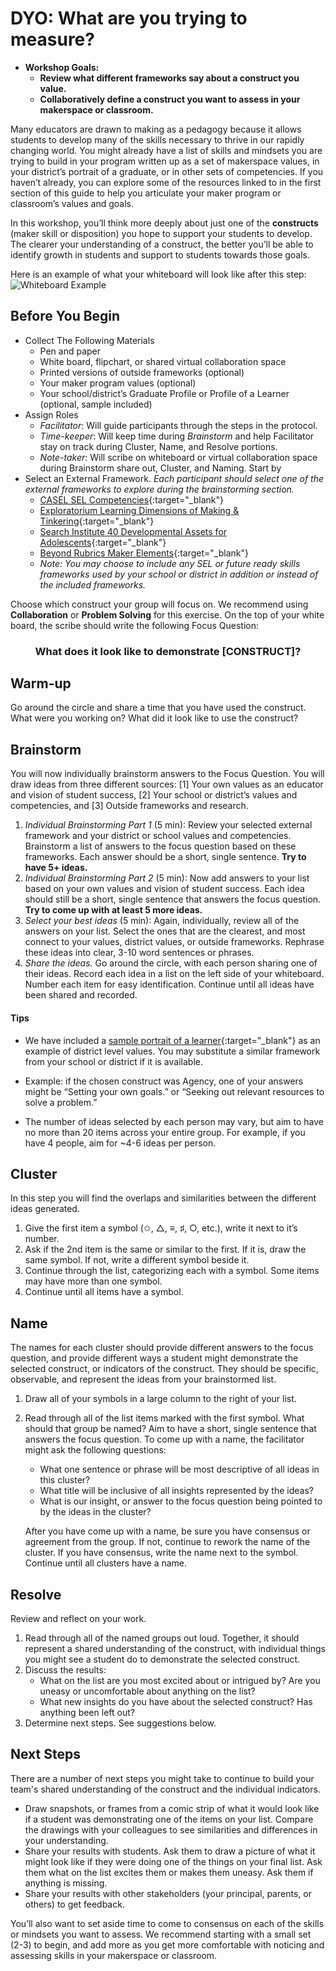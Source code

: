 # DYO: What are you trying to measure?

- **Workshop Goals:**
    - **Review what different frameworks say about a construct you value.**
    - **Collaboratively define a construct you want to assess in your makerspace or classroom.**

Many educators are drawn to making as a pedagogy because it allows students to develop many of the skills necessary to thrive in our rapidly changing world. You might already have a list of skills and mindsets you are trying to build in your program written up as a set of makerspace values, in your district’s portrait of a graduate, or in other sets of competencies. If you haven’t already, you can explore some of the resources linked to in the first section of this guide to help you articulate your maker program or classroom’s values and goals.

In this workshop, you’ll think more deeply about just one of the **constructs** (maker skill or disposition) you hope to support your students to develop. The clearer your understanding of a construct, the better you’ll be able to identify growth in students and support to students towards those goals.

Here is an example of what your whiteboard will look like after this step:
![Whiteboard Example](https://mit-pkir.github.io/beyond-rubrics/img/DefineConstruct3.png)

## **Before You Begin**

- Collect The Following Materials
    - Pen and paper
    - White board, flipchart, or shared virtual collaboration space
    - Printed versions of outside frameworks (optional)
    - Your maker program values (optional)
    - Your school/district’s Graduate Profile or Profile of a Learner (optional, sample included)
- Assign Roles
    - *Facilitator*: Will guide participants through the steps in the protocol.
    - *Time-keeper*: Will keep time during *Brainstorm* and help Facilitator stay on track during Cluster, Name, and Resolve portions.
    - *Note-taker*: Will scribe on whiteboard or virtual collaboration space during Brainstorm share out, Cluster, and Naming. Start by
- Select an External Framework. *Each participant should select one of the external frameworks to explore during the brainstorming section.*
    - [CASEL SEL Competencies](https://drive.google.com/a/mit.edu/file/d/1OYkEf6LiW2Z_fj45YFGGi2DaSNpCYBZM/view?usp=sharing){:target="_blank"}
    - [Exploratorium Learning Dimensions of Making & Tinkering](https://drive.google.com/open?id=1H7oZSdmecJ5uUiLqS9LPszr-O9xM7Uod){:target="_blank"}
    - [Search Institute 40 Developmental Assets for Adolescents](https://drive.google.com/open?id=1FvFrjEb693YWoXcpuuvjtYW0wGrpzBqB){:target="_blank"}
    - [Beyond Rubrics Maker Elements](https://drive.google.com/open?id=1uoopr53x_tf1v6Rasu-tXvXC9q974WJe){:target="_blank"}
    - *Note: You may choose to include any SEL or future ready skills frameworks used by your school or district in addition or instead of the included frameworks.*

Choose which construct your group will focus on. We recommend using **Collaboration** or **Problem Solving** for this exercise. On the top of your white board, the scribe should write the following Focus Question:

### <p style="text-align: center;"> What does it look like to demonstrate [CONSTRUCT]? </p>

## Warm-up

Go around the circle and share a time that you have used the construct. What were you working on? What did it look like to use the construct?

## Brainstorm

You will now individually brainstorm answers to the Focus Question. You will draw ideas from three different sources: [1] Your own values as an educator and vision of student success, [2] Your school or district’s values and competencies, and [3] Outside frameworks and research.

1. *Individual Brainstorming Part 1* (5 min): Review your selected external framework and your district or school values and competencies. Brainstorm a list of answers to the focus question based on these frameworks. Each answer should be a short, single sentence. **Try to have 5+ ideas.**
2. *Individual Brainstorming Part 2* (5 min): Now add answers to your list based on your own values and vision of student success. Each idea should still be a short, single sentence that answers the focus question. **Try to come up with at least 5 more ideas.**
3. *Select your best ideas* (5 min): Again, individually, review all of the answers on your list. Select the ones that are the clearest, and most connect to your values, district values, or outside frameworks. Rephrase these ideas into clear, 3-10 word sentences or phrases.
4. *Share the ideas.* Go around the circle, with each person sharing one of their ideas. Record each idea in a list on the left side of your whiteboard. Number each item for easy identification. Continue until all ideas have been shared and recorded.

#### Tips

  - We have included a [sample portrait of a learner](https://drive.google.com/open?id=1QD6iWzqKG_sRaDo5aIr0aX5AeQd45fmO){:target="_blank"} as an example of district level values. You may substitute a similar framework from your school or district if it is available.

  - Example: if the chosen construct was Agency, one of your answers might be “Setting your own goals.” or “Seeking out relevant resources to solve a problem.”

  - The number of ideas selected by each person may vary, but aim to have no more than 20 items across your entire group. For example, if you have 4 people, aim for ~4-6 ideas per person.

## Cluster

In this step you will find the overlaps and similarities between the different ideas generated.

1. Give the first item a symbol (✩, △, ≡, ♯, ○, etc.), write it next to it’s number.
2. Ask if the 2nd item is the same or similar to the first. If it is, draw the same symbol. If not, write a different symbol beside it.
3. Continue through the list, categorizing each with a symbol. Some items may have more than one symbol.
4. Continue until all items have a symbol.

## Name

The names for each cluster should provide different answers to the focus question, and provide different ways a student might demonstrate the selected construct, or indicators of the construct. They should be specific, observable, and represent the ideas from your brainstormed list.

1. Draw all of your symbols in a large column to the right of your list.
2. Read through all of the list items marked with the first symbol. What should that group be named? Aim to have a short, single sentence that answers the focus question. To come up with a name, the facilitator might ask the following questions:
    - What one sentence or phrase will be most descriptive of all ideas in this cluster?
    - What title will be inclusive of all insights represented by the ideas?
    - What is our insight, or answer to the focus question being pointed to by the ideas in the cluster?

    After you have come up with a name, be sure you have consensus or agreement from the group. If not, continue to rework the name of the cluster. If you have consensus, write the name next to the symbol. Continue until all clusters have a name.

## Resolve

Review and reflect on your work.

1. Read through all of the named groups out loud. Together, it should represent a shared understanding of the construct, with individual things you might see a student do to demonstrate the selected construct.
2. Discuss the results:
    - What on the list are you most excited about or intrigued by? Are you uneasy or uncomfortable about anything on the list?
    - What new insights do you have about the selected construct? Has anything been left out?
3. Determine next steps. See suggestions below.

## Next Steps

There are a number of next steps you might take to continue to build your team's shared understanding of the construct and the individual indicators.

- Draw snapshots, or frames from a comic strip of what it would look like if a student was demonstrating one of the items on your list. Compare the drawings with your colleagues to see similarities and differences in your understanding.
- Share your results with students. Ask them to draw a picture of what it might look like if they were doing one of the things on your final list. Ask them what on the list excites them or makes them uneasy. Ask them if anything is missing.
- Share your results with other stakeholders (your principal, parents, or others) to get feedback.

You’ll also want to set aside time to come to consensus on each of the skills or mindsets you want to assess. We recommend starting with a small set (2-3) to begin, and add more as you get more comfortable with noticing and assessing skills in your makerspace or classroom.
